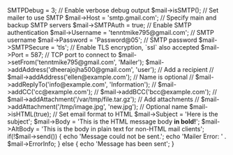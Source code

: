 <?php
require 'mailer/PHPMailerAutoload.php';

$mail = new PHPMailer;

//$mail->SMTPDebug = 3;                               // Enable verbose debug output

$mail->isSMTP();                                      // Set mailer to use SMTP
$mail->Host = 'smtp.gmail.com';  // Specify main and backup SMTP servers
$mail->SMTPAuth = true;                               // Enable SMTP authentication
$mail->Username = 'tenntmike795@gmail.com';                 // SMTP username
$mail->Password = 'Password@05';                           // SMTP password
$mail->SMTPSecure = 'tls';                            // Enable TLS encryption, `ssl` also accepted
$mail->Port = 587;                                    // TCP port to connect to

$mail->setFrom('tenntmike795@gmail.com', 'Mailer');
$mail->addAddress('dheerajojha500@gmail.com', 'user');     // Add a recipient
// $mail->addAddress('ellen@example.com');               // Name is optional
// $mail->addReplyTo('info@example.com', 'Information');
// $mail->addCC('cc@example.com');
// $mail->addBCC('bcc@example.com');

// $mail->addAttachment('/var/tmp/file.tar.gz');         // Add attachments
// $mail->addAttachment('/tmp/image.jpg', 'new.jpg');    // Optional name
$mail->isHTML(true);                                  // Set email format to HTML

$mail->Subject = 'Here is the subject';
$mail->Body    = 'This is the HTML message body <b>in bold!</b>';
$mail->AltBody = 'This is the body in plain text for non-HTML mail clients';

if(!$mail->send()) {
    echo 'Message could not be sent.';
    echo 'Mailer Error: ' . $mail->ErrorInfo;
} else {
    echo 'Message has been sent';
}